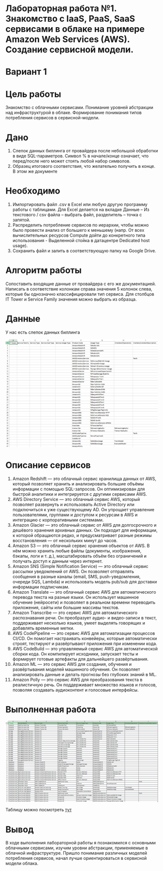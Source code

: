 # Лабораторная работа №1. Знакомство с IaaS, PaaS, SaaS сервисами в облаке на примере Amazon Web Services (AWS). Создание сервисной модели.
# Вариант 1
# Цель работы
  Знакомство с облачными сервисами. Понимание уровней абстракции над инфраструктурой в облаке. Формирование понимания типов потребления сервисов в сервисной-модели.
# Дано
1. Слепок данных биллинга от провайдера после небольшой обработки в виде SQL-параметров. Символ % в начале/конце означает, что перед/после него может стоять любой набор символов.
2. Образец итогового соответствия, что желательно получить в конце. В этом же документе
# Необходимо
1. Импортировать файл .csv в Excel или любую другую программу работы с таблицами. Для Excel делается на вкладке Данные – Из текстового / csv файла – выбрать файл, разделитель – точка с запятой.
2. Распределить потребление сервисов по иерархии, чтобы можно было провести анализ от большего к меньшему (напр. От всех вычислительных ресурсов Compute дойти до конкретного типа использования - Выделенной стойка в датацентре Dedicated host usage).
3. Сохранить файл и залить в соответствующую папку на Google Drive.
# Алгоритм работы
Сопоставить входящие данные от провайдера с его же документацией. Написать в соответствие колонкам справа значения 5 колонок слева, которые бы однозначно классифицировали тип сервиса. Для столбцов IT Tower и Service Family значения можно выбрать из образца.
# Данные
У нас есть слепок данных биллинга

![](media/photo_2025-09-06_20-12-58.jpg)

# Описание сервисов

1. Amazon Redshift — это облачный сервис хранилища данных от AWS, который позволяет хранить и анализировать большие объёмы информации с помощью SQL-запросов. Он оптимизирован для быстрой аналитики и интегрируется с другими сервисами AWS.
2. AWS Directory Service — это облачный сервис AWS, который позволяет развернуть и использовать Active Directory или подключиться к уже существующему AD. Он упрощает управление пользователями, группами и доступом к ресурсам в AWS и интеграцию с корпоративными системами.
3. Amazon Glacier — это облачный сервис от AWS для долгосрочного и дешёвого хранения архивных данных. Он подходит для информации, к которой обращаются редко, и предусматривает разные режимы восстановления — от нескольких минут до часов.
4. Amazon S3 — это облачный сервис хранения объектов от AWS. В нём можно хранить любые файлы (документы, изображения, бэкапы, логи и т. д.), масштабировать объём без ограничений и получать доступ к данным через интернет.
5. Amazon SNS (Simple Notification Service) — это облачный сервис рассылки уведомлений от AWS. Он позволяет отправлять сообщения в разные каналы (email, SMS, push-уведомления, очереди SQS, Lambda) и использовать модель pub/sub для доставки информации подписчикам.
6. Amazon Translate — это облачный сервис AWS для автоматического перевода текста на разные языки. Он использует машинное обучение (нейросети) и позволяет в реальном времени переводить приложения, сайты или большие массивы текстов.
7. Amazon Transcribe — это сервис AWS для автоматического распознавания речи. Он преобразует аудио- и видео-записи в текст, поддерживает несколько языков, умеет выделять говорящих и добавлять временные метки.
8. AWS CodePipeline — это сервис AWS для автоматизации процессов CI/CD. Он помогает настраивать конвейеры, которые автоматически строят, тестируют и развёртывают приложения при изменении кода.
9. AWS CodeBuild — это управляемый сервис AWS для автоматической сборки кода. Он компилирует исходники, запускает тесты и формирует готовые артефакты для дальнейшего развёртывания.
10. Amazon ML — это сервис AWS для создания, обучения и развёртывания моделей машинного обучения. Он позволяет анализировать данные и делать прогнозы без глубоких знаний в ML.
11. Amazon Polly — это сервис AWS для преобразования текста в реалистичную речь. Он поддерживает множество языков и голосов, позволяя создавать аудиоконтент и голосовые интерфейсы.
# Выполненная работа

![](media/photo_2025-09-06_20-13-01.jpg)

Таблицу можно посмотреть [тут](https://docs.google.com/spreadsheets/d/1oSuVwSiUF1MVgYSBK1a0S8NEJ9pEByzZ/edit?usp=sharing&ouid=109182249355339306429&rtpof=true&sd=true)

# Вывод

В ходе выполнения лабораторной работы я познакомился с основными облачными сервисами, изучим уровни абстракции, применяемые в облачной инфраструктуре. Пришло понимание различных моделей потребления сервисов, начал лучше ориентироваться в сервисной модели облака.   




 



